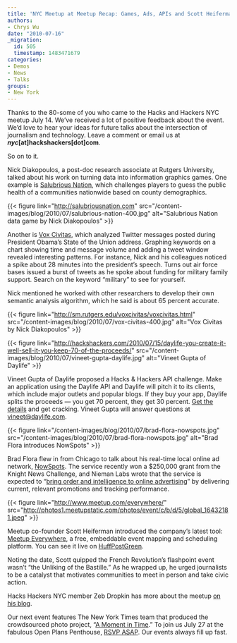 ```yaml
---
title: 'NYC Meetup at Meetup Recap: Games, Ads, APIs and Scott Heiferman'
authors:
- Chrys Wu
date: "2010-07-16"
_migration:
  id: 505
  timestamp: 1483471679
categories:
- Demos
- News
- Talks
groups:
- New York
---
```


Thanks to the 80-some of you who came to the Hacks and Hackers NYC meetup July 14. We&#8217;ve received a lot of positive feedback about the event. We&#8217;d love to hear your ideas for future talks about the intersection of journalism and technology. Leave a comment or email us at _**nyc**_**[at]hackshackers[dot]com**.

So on to it.

Nick Diakopoulos, a post-doc research associate at Rutgers University, talked about his work on turning data into information graphics games. One example is [Salubrious Nation][1], which challenges players to guess the public health of a communities nationwide based on county demographics.

{{< figure link="http://salubriousnation.com" src="/content-images/blog/2010/07/salubrious-nation-400.jpg" alt="Salubrious Nation data game by Nick Diakopoulos" >}}

Another is [Vox Civitas][2], which analyzed Twitter messages posted during President Obama&#8217;s State of the Union address. Graphing keywords on a chart showing time and message volume and adding a tweet window revealed interesting patterns. For instance, Nick and his colleagues noticed a spike about 28 minutes into the president&#8217;s speech. Turns out air force bases issued a burst of tweets as he spoke about funding for military family support. Search on the keyword &#8220;military&#8221; to see for yourself.

<!--more-->Nick mentioned he worked with other researchers to develop their own semantic analysis algorithm, which he said is about 65 percent accurate.

{{< figure link="http://sm.rutgers.edu/voxcivitas/voxcivitas.html" src="/content-images/blog/2010/07/vox-civitas-400.jpg" alt="Vox Civitas by Nick Diakopoulos" >}}

{{< figure link="http://hackshackers.com/2010/07/15/daylife-you-create-it-well-sell-it-you-keep-70-of-the-proceeds/" src="/content-images/blog/2010/07/vineet-gupta-daylife.jpg" alt="Vineet Gupta of Daylife" >}}

Vineet Gupta of Daylife proposed a Hacks & Hackers API challenge. Make an application using the Daylife API and Daylife will pitch it to its clients, which include major outlets and popular blogs. If they buy your app, Daylife splits the proceeds — you get 70 percent, they get 30 percent. [Get the details][3] and get cracking. Vineet Gupta will answer questions at <vineet@daylife.com>.

{{< figure link="/content-images/blog/2010/07/brad-flora-nowspots.jpg" src="/content-images/blog/2010/07/brad-flora-nowspots.jpg" alt="Brad Flora introduces NowSpots" >}}

Brad Flora flew in from Chicago to talk about his real-time local online ad network, [NowSpots][4]. The service recently won a $250,000 grant from the Knight News Challenge, and Nieman Labs wrote that the service is expected to &#8220;[bring order and intelligence to online advertising][5]&#8221; by delivering current, relevant promotions and tracking performance.

{{< figure link="http://www.meetup.com/everywhere/" src="http://photos1.meetupstatic.com/photos/event/c/b/d/5/global_16432181.jpeg" >}}

Meetup co-founder Scott Heiferman introduced the company&#8217;s latest tool: [Meetup Everywhere][6], a free, embeddable event mapping and scheduling platform. You can see it live on [HuffPostGreen][7].

Noting the date, Scott quipped the French Revolution&#8217;s flashpoint event wasn&#8217;t &#8220;the Unliking of the Bastille.&#8221; As he wrapped up, he urged journalists to be a catalyst that motivates communities to meet in person and take civic action.

Hacks Hackers NYC member Zeb Dropkin has more about the meetup [on his blog][8].

Our next event features The New York Times team that produced the crowdsourced photo project, &#8220;[A Moment in Time][9].&#8221; To join us July 27 at the fabulous Open Plans Penthouse, [RSVP ASAP][10]. Our events always fill up fast.

 [1]: http://www.salubriousnation.com/
 [2]: http://sm.rutgers.edu/voxcivitas/voxcivitas.html
 [3]: http://hackshackers.com/2010/07/15/daylife-you-create-it-well-sell-it-you-keep-70-of-the-proceeds/
 [4]: http://nowspots.com
 [5]: http://www.niemanlab.org/2010/06/knight-news-challenge-nowspots-wants-to-help-publishers-sell-and-serve-local-ads-that-actually-work/
 [6]: http://www.meetup.com/everywhere/
 [7]: http://www.huffingtonpost.com/2010/05/24/meetup-everywhere-work-to_n_585007.html
 [8]: http://zebdro.com/blog/2010/7/15/hacks-hackers-meetup.html
 [9]: http://www.nytimes.com/interactive/2010/05/03/blogs/a-moment-in-time.html
 [10]: http://meetupnyc.hackshackers.com/calendar/14065899/